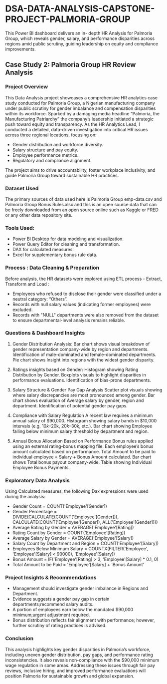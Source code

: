 # DSA-DATA-ANALYSIS-CAPSTONE-PROJECT-PALMORIA-GROUP
This Power BI dashboard delivers an in- depth HR Analysis for Palmoria Group, which reveals gender, salary, and performance disparities across regions amid public scrutiny, guiding leadership on equity and compliance improvements.

## Case Study 2: Palmoria Group HR Review Analysis 

### Project Overview
This Data Analysis project showcases a comprehensive HR analytics case study conducted for Palmoria Group, a Nigerian manufacturing company under public scrutiny for gender imbalance and compensation disparities within its workforce. Sparked by a damaging media headline “Palmoria, the Manufacturing Patriarchy” the company’s leadership initiated a strategic push toward equity and transparency.
As the HR Analytics Lead, I conducted a detailed, data-driven investigation into critical HR issues across three regional locations, focusing on:
 - Gender distribution and workforce diversity.
 - Salary structure and pay equity.
 -  Employee performance metrics.
 - Regulatory and compliance alignment.

The project aims to drive accountability, foster workplace inclusivity, and guide Palmoria Group toward sustainable HR practices.

### Dataset Used
The primary sources of data used here is Palmoria  Group emp-data.csv and Palmoria Group Bonus Rules.xlsx and this is an open source data that can be freely downloaded from an open source online such as Kaggle or FRED or any other data repository site.

### Tools Used:
- Power BI Desktop for data modeling and visualization.
- Power Query Editor for cleaning and transformation.
- DAX for calculated measures.
- Excel for supplementary bonus rule data.

### Process : Data Cleaning & Preparation
Before analysis, the HR datasets were explored using ETL process - Extract, Transform and Load :
- Employees who refused to disclose their gender were classified under a neutral category: “Others”.
- Records with null salary values (indicating former employees) were excluded.
- Records with "NULL" departments were also removed from the dataset to ensure departmental-level analysis remains reliable.

### Questions & Dashboard Insights
 1. Gender Distribution Analysis:
Bar chart shows visual breakdown of gender representation company-wide by region and departments.
Identification of male-dominated and female-dominated departments.
Pie chart shows Insight into regions with the widest gender disparity.

 2. Ratings insights based on Gender:
Histogram showing Rating Distribution by Gender.
Boxplots visuals to highlight disparities in performance evaluations.
Identification of bias-prone departments.

 3. Salary Structure & Gender Pay Gap Analysis
Scatter plot visuals showing where salary discrepancies are most pronounced among gender.
Bar chart shows evaluation of Average salary by gender, region and department.
Identification of potential gender pay gaps.

 4. Compliance with Salary Regulation
A recent law requires a minimum annual salary of $90,000.
Histogram showing salary bands in $10,000 intervals (e.g. $10k–$20k, $20k–$30k, etc.).
Bar chart showing Employee falling below minimum salary threshold by department and region.

 5. Annual Bonus Allocation Based on Performance
Bonus rules applied using an external rating-bonus mapping file.
Each employee’s bonus amount calculated based on performance.
Total Amount to be paid to individual employee = Salary +  Bonus Amount calculated.
Bar chart shows Total bonus payout company-wide.
Table showing Individual Employee Bonus Payments.

### Exploratory Data Analysis
Using Calculated measures, the following Dax expressions were used during the analysis:
- Gender Count = COUNT('Employee'[Gender])
- Gender Percentage = DIVIDE(CALCULATE(COUNT('Employee'[Gender])), CALCULATE(COUNT('Employee'[Gender]), ALL('Employee'[Gender])))
- Average Rating by Gender = AVERAGE('Employee'[Rating])
- Rating Count by Gender = COUNT('Employee'[Rating])
- Average Salary by Gender = AVERAGE('Employee'[Salary])
- Salary Count by Department and Region = COUNT('Employee'[Salary])
- Employees Below Minimum Salary = COUNTX(FILTER('Employee', 'Employee'[Salary] < 90000), 'Employee'[Salary])
- Bonus Amount = IF('Employee'[Rating] > 3, 'Employee'[Salary] * 0.1, 0)
- Total Amount to be Paid = 'Employee'[Salary] + 'Bonus Amount'

### Project Insights & Recommendations
- Management should investigate gender imbalance in Regions and Department.
- Evidence suggests a gender pay gap in certain departments;recommend salary audits.
- A portion of employees earn below the mandated $90,000 minimum;urgent adjustment required.
- Bonus distribution reflects fair alignment with performance; however, further scrutiny of rating practices is advised.

### Conclusion
 This analysis highlights key gender disparities in Palmoria’s workforce, including uneven gender distribution, pay gaps, and performance rating inconsistencies. It also reveals non-compliance with the $90,000 minimum wage regulation in some areas. Addressing these issues through fair pay reviews, inclusive hiring, and improved performance evaluations will position Palmoria for sustainable growth and global expansion.


